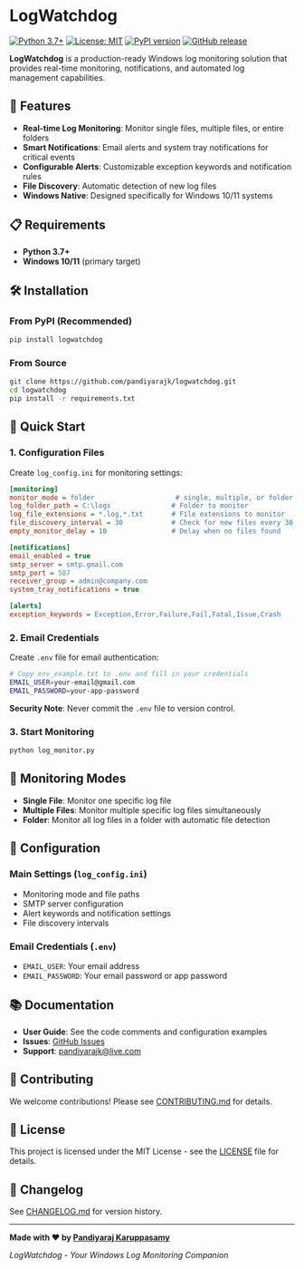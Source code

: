 # LogWatchdog

[![Python 3.7+](https://img.shields.io/badge/python-3.7+-blue.svg)](https://www.python.org/downloads/)
[![License: MIT](https://img.shields.io/badge/License-MIT-yellow.svg)](https://opensource.org/licenses/MIT)
[![PyPI version](https://badge.fury.io/py/logwatchdog.svg)](https://badge.fury.io/py/logwatchdog)
[![GitHub release](https://img.shields.io/github/release/pandiyarajk/logwatchdog.svg)](https://github.com/pandiyarajk/logwatchdog/releases)

**LogWatchdog** is a production-ready Windows log monitoring solution that provides real-time monitoring, notifications, and automated log management capabilities.

## 🚀 Features

- **Real-time Log Monitoring**: Monitor single files, multiple files, or entire folders
- **Smart Notifications**: Email alerts and system tray notifications for critical events
- **Configurable Alerts**: Customizable exception keywords and notification rules
- **File Discovery**: Automatic detection of new log files
- **Windows Native**: Designed specifically for Windows 10/11 systems

## 📋 Requirements

- **Python 3.7+**
- **Windows 10/11** (primary target)

## 🛠️ Installation

### From PyPI (Recommended)

```bash
pip install logwatchdog
```

### From Source

```bash
git clone https://github.com/pandiyarajk/logwatchdog.git
cd logwatchdog
pip install -r requirements.txt
```

## 🚀 Quick Start

### 1. Configuration Files

Create `log_config.ini` for monitoring settings:

```ini
[monitoring]
monitor_mode = folder                    # single, multiple, or folder
log_folder_path = C:\logs               # Folder to monitor
log_file_extensions = *.log,*.txt       # File extensions to monitor
file_discovery_interval = 30            # Check for new files every 30 seconds
empty_monitor_delay = 10                # Delay when no files found

[notifications]
email_enabled = true
smtp_server = smtp.gmail.com
smtp_port = 587
receiver_group = admin@company.com
system_tray_notifications = true

[alerts]
exception_keywords = Exception,Error,Failure,Fail,Fatal,Issue,Crash
```

### 2. Email Credentials

Create `.env` file for email authentication:

```bash
# Copy env_example.txt to .env and fill in your credentials
EMAIL_USER=your-email@gmail.com
EMAIL_PASSWORD=your-app-password
```

**Security Note**: Never commit the `.env` file to version control.

### 3. Start Monitoring

```bash
python log_monitor.py
```

## 📁 Monitoring Modes

- **Single File**: Monitor one specific log file
- **Multiple Files**: Monitor multiple specific log files simultaneously  
- **Folder**: Monitor all log files in a folder with automatic file detection

## 🔧 Configuration

### Main Settings (`log_config.ini`)

- Monitoring mode and file paths
- SMTP server configuration
- Alert keywords and notification settings
- File discovery intervals

### Email Credentials (`.env`)

- `EMAIL_USER`: Your email address
- `EMAIL_PASSWORD`: Your email password or app password

## 📚 Documentation

- **User Guide**: See the code comments and configuration examples
- **Issues**: [GitHub Issues](https://github.com/pandiyarajk/logwatchdog/issues)
- **Support**: pandiyarajk@live.com

## 🤝 Contributing

We welcome contributions! Please see [CONTRIBUTING.md](CONTRIBUTING.md) for details.

## 📄 License

This project is licensed under the MIT License - see the [LICENSE](LICENSE) file for details.

## 🔄 Changelog

See [CHANGELOG.md](CHANGELOG.md) for version history.

---

**Made with ❤️ by [Pandiyaraj Karuppasamy](https://github.com/pandiyarajk)**

*LogWatchdog - Your Windows Log Monitoring Companion*
